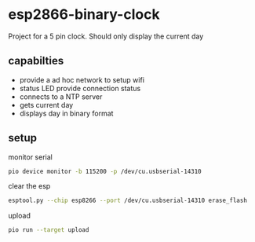 # esp2866-binary-clock

Project for a 5 pin clock. Should only display the current day

## capabilties

- provide a ad hoc network to setup wifi
- status LED provide connection status
- connects to a NTP server
- gets current day
- displays day in binary format

## setup

monitor serial

```bash
pio device monitor -b 115200 -p /dev/cu.usbserial-14310
```

clear the esp

```bash
esptool.py --chip esp8266 --port /dev/cu.usbserial-14310 erase_flash
```

upload

```bash
pio run --target upload
```
